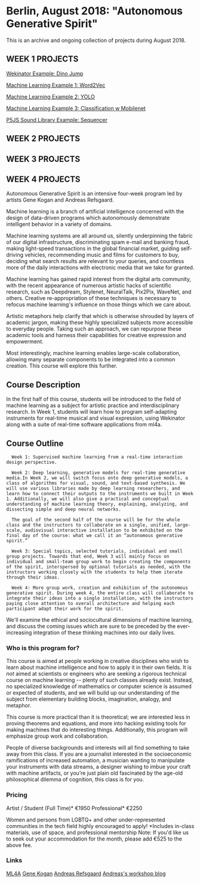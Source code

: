 # Berlin, August 2018: "Autonomous Generative Spirit"

This is an archive and ongoing collection of projects during August 2018. 

## WEEK 1 PROJECTS

   [Wekinator Example: Dino Jump](https://travisfeldman.github.io/W1)
    
   [Machine Learning Example 1: Word2Vec](https://travisfeldman.github.io/ML1)
    
   [Machine Learning Example 2: YOLO](https://travisfeldman.github.io/ML2)
    
   [Machine Learning Example 3: Classification w Mobilenet](https://travisfeldman.github.io/ML3)
    
   [P5JS Sound Library Example: Sequencer](https://travisfeldman.github.io/ML4)

## WEEK 2 PROJECTS

## WEEK 3 PROJECTS

## WEEK 4 PROJECTS

Autonomous Generative Spirit is an intensive four-week program led by artists Gene Kogan and Andreas Refsgaard.

Machine learning is a branch of artificial intelligence concerned with the design of data-driven programs which autonomously demonstrate intelligent behavior in a variety of domains.

Machine learning systems are all around us, silently underpinning the fabric of our digital infrastructure, discriminating spam e-mail and banking fraud, making light-speed transactions in the global financial market, guiding self-driving vehicles, recommending music and films for customers to buy, deciding what search results are relevant to your queries, and countless more of the daily interactions with electronic media that we take for granted.

Machine learning has gained rapid interest from the digital arts community, with the recent appearance of numerous artistic hacks of scientific research, such as Deepdream, Stylenet, NeuralTalk, Pix2Pix, WaveNet, and others. Creative re-appropriation of these techniques is necessary to refocus machine learning's influence on those things which we care about.

Artistic metaphors help clarify that which is otherwise shrouded by layers of academic jargon, making these highly specialized subjects more accessible to everyday people. Taking such an approach, we can repurpose these academic tools and harness their capabilities for creative expression and empowerment.

Most interestingly, machine learning enables large-scale collaboration, allowing many separate components to be integrated into a common creation. This course will explore this further.

## Course Description

In the first half of this course, students will be introduced to the field of machine learning as a subject for artistic practice and interdisciplinary research. In Week 1, students will learn how to program self-adapting instruments for real-time musical and visual expression, using Wekinator along with a suite of real-time software applications from ml4a.

## Course Outline

      Week 1: Supervised machine learning from a real-time interaction design perspective.

      Week 2: Deep learning, generative models for real-time generative media.In Week 2, we will switch focus onto deep generative models, a class of algorithms for visual, sound, and text-based synthesis. We will use various libraries made by deep learning researchers, and learn how to connect their outputs to the instruments we built in Week 1. Additionally, we will also give a practical and conceptual understanding of machine learning theory, explaining, analyzing, and dissecting simple and deep neural networks.

      The goal of the second half of the course will be for the whole class and the instructors to collaborate on a single, unified, large-scale, audiovisual interactive installation to be exhibited on the final day of the course: what we call it an “autonomous generative spirit.”

      Week 3: Special topics, selected tutorials, individual and small group projects. Towards that end, Week 3 will mainly focus on individual and small-team group work to begin creating the components of the spirit, interspersed by optional tutorials as needed, with the instructors working closely with the students to help them iterate through their ideas.

      Week 4: More group work, creation and exhibition of the autonomous generative spirit. During week 4, the entire class will collaborate to integrate their ideas into a single installation, with the instructors paying close attention to overall architecture and helping each participant adapt their work for the spirit.

We'll examine the ethical and sociocultural dimensions of machine learning, and discuss the coming issues which are sure to be preceded by the ever-increasing integration of these thinking machines into our daily lives.

### Who is this program for?
This course is aimed at people working in creative disciplines who wish to learn about machine intelligence and how to apply it in their own fields. It is *not* aimed at scientists or engineers who are seeking a rigorous technical course on machine learning -- plenty of such classes already exist. Instead, no specialized knowledge of mathematics or computer science is assumed or expected of students, and we will build up our understanding of the subject from elementary building blocks, imagination, analogy, and metaphor.

This course is more practical than it is theoretical; we are interested less in proving theorems and equations, and more into hacking existing tools for making machines that do interesting things. Additionally, this program will emphasize group work and collaboration.

People of diverse backgrounds and interests will all find something to take away from this class. If you are a journalist interested in the socioeconomic ramifications of increased automation, a musician wanting to manipulate your instruments with data streams, a designer wishing to imbue your craft with machine artifacts, or you’re just plain old fascinated by the age-old philosophical dilemma of cognition, this class is for you.

### Pricing
Artist / Student (Full Time)*
€1950
Professional*
€2250

Women and persons from LGBTQ+ and other under-represented communities in the tech field highly encouraged to apply!
*Includes in-class materials, use of space, and professional mentorship
Note: If you'd like us to seek out your accommodation for the month, please add €525 to the above fee.

### Links
   [ML4A](https://ml4a.github.io/)
   [Gene Kogan](http://genekogan.com/)
   [Andreas Refsgaard](https://andreasrefsgaard.dk/)
   [Andreas's workshop blog](https://andreasref.github.io/som/)
